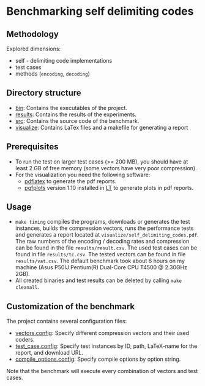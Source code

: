 # Benchmarking self delimiting codes

## Methodology

Explored dimensions:
  
  * self - delimiting code implementations
  * test cases
  * methods (`encoding`, `decoding`) 

## Directory structure

  * [bin](./bin): Contains the executables of the project.
  * [results](./results): Contains the results of the experiments.
  * [src](./src):  Contains the source code of the benchmark.
  * [visualize](./visualize): Contains LaTex files and a makefile for generating a report

## Prerequisites

  * To run the test on larger test cases (>= 200 MB), you should have at least 2 GB 
    of free memory (some vectors have very poor compression).
  * For the visualization you need the following software:
    - [pdflatex][LT] to generate the pdf reports.
    - [pgfplots][PGFP] version 1.10 installed in [LT] to generate plots in pdf reports.
		
## Usage

 * `make timing` compiles the programs, downloads or generates
    the test instances, builds the compression vectors, 
    runs the performance tests and generates a report located at
   `visualize/self_delimiting_codes.pdf`. The raw numbers of the encoding / decoding
   rates and compression can be found in the file `results/result.csv`.
   The used test cases can be found in file `results/tc.csv`.
   The tested vectors can be found in file `results/vat.csv`.
   The default benchmark took about 6 hours on my machine (Asus P50IJ
   Pentium(R) Dual-Core CPU T4500 @ 2.30GHz 2GB).
 * All created binaries and test results can be deleted
   by calling `make cleanall`.

## Customization of the benchmark

The project contains several configuration files:
 
  * [vectors.config][VCONFIG]: Specify different compression vectors and their used coders.
  * [test_case.config][TCCONFIG]: Specify test instances by ID, path, LaTeX-name 
                                for the report, and download URL.
  * [compile_options.config][CCONFIG]: Specify compile options by option string.

Note that the benchmark will execute every combination of vectors and test cases.

[LT]: http://www.tug.org/applications/pdftex/ "pdflatex"
[PGFP]: http://www.ctan.org/pkg/pgfplots "pgfplots"
[VCONFIG]: ./vectors.config "vectors.config"
[TCCONFIG]: ./test_case.config "test_case.config"
[CCONFIG]: ./compile_options.config "compile_options.config"
